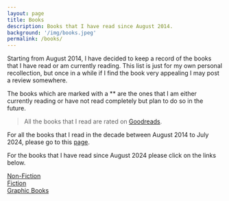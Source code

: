 ```yaml
---
layout: page
title: Books
description: Books that I have read since August 2014.
background: '/img/books.jpeg'
permalink: /books/
---
```


Starting from August 2014, I have decided to keep a record of the books that I have read or am currently reading. This list is just for my own personal recollection, but once in a while if I find the book very appealing I may post a review somewhere.

The books which are marked with a ** are the ones that I am either currently reading or have not read completely but plan to do so in the future.

>All the books that I read are rated on [Goodreads](https://www.goodreads.com/user/show/36494310-manjil).

For all the books that I read in the decade between August 2014 to July 2024, please go to this [page](/books-old/).

For the books that I have read since August 2024 please click on the links below.

[Non-Fiction](/books/non-fiction/)  
[Fiction](/books/fiction/)  
[Graphic Books](/books/graphic/)  
